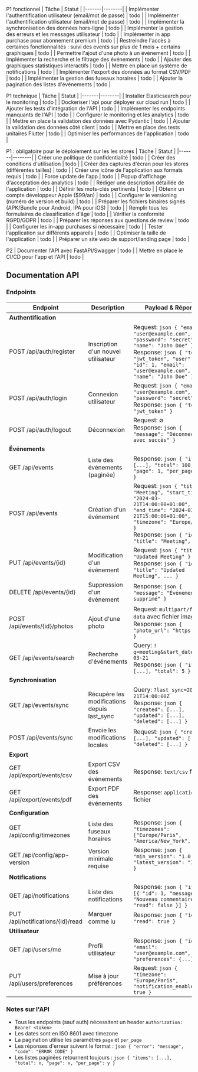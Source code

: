 P1 fonctionnel
| Tâche | Statut |
|-------|--------|
| Implémenter l'authentification utilisateur (email/mot de passe) | todo |
| Implémenter l'authentification utilisateur (email/mot de passe) | todo |
| Implémenter la synchronisation des données hors-ligne | todo |
| Implémenter la gestion des erreurs et les messages utilisateur | todo |
| Implémenter in app purchase pour abonnement premium | todo |
| Restreindre l'accès à certaines fonctionnalités : suivi des events sur plus de 1 mois + certains graphiques | todo |
| Permettre l'ajout d'une photo à un événement | todo |
| Implémenter la recherche et le filtrage des événements | todo |
| Ajouter des graphiques statistiques interactifs | todo |
| Mettre en place un système de notifications | todo |
| Implémenter l'export des données au format CSV/PDF | todo |
| Implémenter la gestion des fuseaux horaires | todo |
| Ajouter la pagination des listes d'événements | todo |

P1 technique
| Tâche | Statut |
|-------|--------|
| Installer Elasticsearch pour le monitoring | todo |
| Dockeriser l'api pour déployer sur cloud run | todo |
| Ajouter les tests d'intégration de l'API | todo |
| Implémenter les endpoints manquants de l'API | todo |
| Configurer le monitoring et les analytics | todo |
| Mettre en place la validation des données avec Pydantic | todo |
| Ajouter la validation des données côté client | todo |
| Mettre en place des tests unitaires Flutter | todo |
| Optimiser les performances de l'application | todo |



P1 : obligatoire pour le déploiement sur les les stores
| Tâche | Statut |
|-------|--------|
| Créer une politique de confidentialité | todo |
| Créer des conditions d'utilisation | todo |
| Créer des captures d'écran pour les stores (différentes tailles) | todo |
| Créer une icône de l'application aux formats requis | todo |
| Force update de l'app | todo |
| Popup d'affichage d'acceptation des analytics | todo |
| Rédiger une description détaillée de l'application | todo |
| Définir les mots-clés pertinents | todo |
| Obtenir un compte développeur Apple ($99/an) | todo |
| Configurer le versioning (numéro de version et build) | todo |
| Préparer les fichiers binaires signés (APK/Bundle pour Android, IPA pour iOS) | todo |
| Remplir tous les formulaires de classification d'âge | todo |
| Vérifier la conformité RGPD/GDPR | todo |
| Préparer les réponses aux questions de review | todo |
| Configurer les in-app purchases si nécessaire | todo |
| Tester l'application sur différents appareils | todo |
| Optimiser la taille de l'application | todo |
| Préparer un site web de support/landing page | todo |


P2
| Documenter l'API avec FastAPI/Swagger | todo |
| Mettre en place le CI/CD pour l'app et l'API | todo |


## Documentation API

### Endpoints

| Endpoint | Description | Payload & Réponse |
|----------|-------------|-------------------|
| **Authentification** |
| POST /api/auth/register | Inscription d'un nouvel utilisateur | Request: ```json { "email": "user@example.com", "password": "secret", "name": "John Doe" }``` <br>Response: ```json { "token": "jwt_token", "user": { "id": 1, "email": "user@example.com", "name": "John Doe" } }``` |
| POST /api/auth/login | Connexion utilisateur | Request: ```json { "email": "user@example.com", "password": "secret" }``` <br>Response: ```json { "token": "jwt_token" }``` |
| POST /api/auth/logout | Déconnexion | Request: ∅ <br>Response: ```json { "message": "Déconnecté avec succès" }``` |
| **Événements** |
| GET /api/events | Liste des événements (paginée) | Response: ```json { "items": [...], "total": 100, "page": 1, "per_page": 20 }``` |
| POST /api/events | Création d'un événement | Request: ```json { "title": "Meeting", "start_time": "2024-03-21T14:00:00+01:00", "end_time": "2024-03-21T15:00:00+01:00", "timezone": "Europe/Paris" }``` <br>Response: ```json { "id": 1, "title": "Meeting", ... }``` |
| PUT /api/events/{id} | Modification d'un événement | Request: ```json { "title": "Updated Meeting" }``` <br>Response: ```json { "id": 1, "title": "Updated Meeting", ... }``` |
| DELETE /api/events/{id} | Suppression d'un événement | Response: ```json { "message": "Événement supprimé" }``` |
| POST /api/events/{id}/photos | Ajout d'une photo | Request: `multipart/form-data` avec fichier image <br>Response: ```json { "photo_url": "https://..." }``` |
| GET /api/events/search | Recherche d'événements | Query: `?q=meeting&start_date=2024-03-21` <br>Response: ```json { "items": [...], "total": 5 }``` |
| **Synchronisation** |
| GET /api/events/sync | Récupère les modifications depuis last_sync | Query: `?last_sync=2024-03-21T14:00:00Z` <br>Response: ```json { "created": [...], "updated": [...], "deleted": [...] }``` |
| POST /api/events/sync | Envoie les modifications locales | Request: ```json { "created": [...], "updated": [...], "deleted": [...] }``` |
| **Export** |
| GET /api/export/events/csv | Export CSV des événements | Response: `text/csv` fichier |
| GET /api/export/events/pdf | Export PDF des événements | Response: `application/pdf` fichier |
| **Configuration** |
| GET /api/config/timezones | Liste des fuseaux horaires | Response: ```json { "timezones": ["Europe/Paris", "America/New_York", ...] }``` |
| GET /api/config/app-version | Version minimale requise | Response: ```json { "min_version": "1.0.0", "latest_version": "1.2.0" }``` |
| **Notifications** |
| GET /api/notifications | Liste des notifications | Response: ```json { "items": [{ "id": 1, "message": "Nouveau commentaire", "read": false }] }``` |
| PUT /api/notifications/{id}/read | Marquer comme lu | Response: ```json { "id": 1, "read": true }``` |
| **Utilisateur** |
| GET /api/users/me | Profil utilisateur | Response: ```json { "id": 1, "email": "user@example.com", "preferences": {...} }``` |
| PUT /api/users/preferences | Mise à jour préférences | Request: ```json { "timezone": "Europe/Paris", "notification_enabled": true }``` |

### Notes sur l'API

- Tous les endpoints (sauf auth) nécessitent un header `Authorization: Bearer <token>`
- Les dates sont en ISO 8601 avec timezone
- La pagination utilise les paramètres `page` et `per_page`
- Les réponses d'erreur suivent le format : ```json { "error": "message", "code": "ERROR_CODE" }```
- Les listes paginées retournent toujours : ```json { "items": [...], "total": n, "page": x, "per_page": y }```
